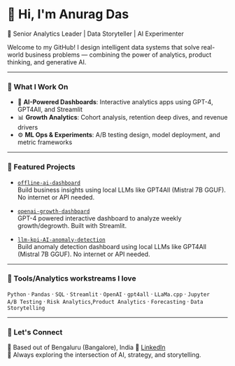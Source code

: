 
# 👋 Hi, I'm Anurag Das

🎯 Senior Analytics Leader | Data Storyteller | AI Experimenter

Welcome to my GitHub! I design intelligent data systems that solve real-world business problems — combining the power of analytics, product thinking, and generative AI.

---

### 🔧 What I Work On

- 🧠 **AI-Powered Dashboards**: Interactive analytics apps using GPT-4, GPT4All, and Streamlit
- 📊 **Growth Analytics**: Cohort analysis, retention deep dives, and revenue drivers
- ⚙️ **ML Ops & Experiments**: A/B testing design, model deployment, and metric frameworks

---

### 🚀 Featured Projects

- [`offline-ai-dashboard`](https://github.com/rambodas/offline-ai-dashboard)  
  Build business insights using local LLMs like GPT4All (Mistral 7B GGUF). No internet or API needed.

- [`openai-growth-dashboard`](https://github.com/rambodas/ai_dashboard_openai_paidAPI)  
  GPT-4 powered interactive dashboard to analyze weekly growth/degrowth. Built with Streamlit.

 - [`llm-kpi-AI-anomaly-detection`](https://github.com/rambodas/llm-kpi-AI-anomaly-detection)  
  Build anomaly detection dashboard using local LLMs like GPT4All (Mistral 7B GGUF). No internet or API needed.

---

### 🧰 Tools/Analytics workstreams I love

`Python` · `Pandas` · `SQL` · `Streamlit` · `OpenAI` · `gpt4all` · `LLaMa.cpp` · `Jupyter`  
`A/B Testing` · `Risk Analytics`,`Product Analytics` · `Forecasting` · `Data Storytelling`  

---

### 💬 Let's Connect

📍 Based out of Bengaluru (Bangalore), India
🔗 [LinkedIn](https://www.linkedin.com/in/anurag-das-893175b6/)  
🧠 Always exploring the intersection of AI, strategy, and storytelling.
